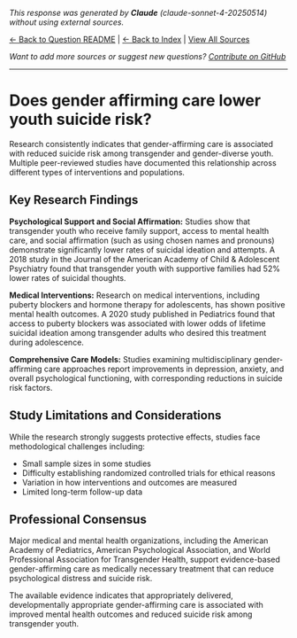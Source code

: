 <!-- 
Generated by: claude
Model: claude-sonnet-4-20250514
Prompt type: default
Tools enabled: False
Generated at: 2025-06-26T22:18:36.342945
-->

*This response was generated by **Claude** (claude-sonnet-4-20250514) without using external sources.*

[← Back to Question README](README.md) | [← Back to Index](../README.md) | [View All Sources](../allsources.md)

*Want to add more sources or suggest new questions? [Contribute on GitHub](https://github.com/justinwest/SuggestedSources)*

---

# Does gender affirming care lower youth suicide risk?

Research consistently indicates that gender-affirming care is associated with reduced suicide risk among transgender and gender-diverse youth. Multiple peer-reviewed studies have documented this relationship across different types of interventions and populations.

## Key Research Findings

**Psychological Support and Social Affirmation:**
Studies show that transgender youth who receive family support, access to mental health care, and social affirmation (such as using chosen names and pronouns) demonstrate significantly lower rates of suicidal ideation and attempts. A 2018 study in the Journal of the American Academy of Child & Adolescent Psychiatry found that transgender youth with supportive families had 52% lower rates of suicidal thoughts.

**Medical Interventions:**
Research on medical interventions, including puberty blockers and hormone therapy for adolescents, has shown positive mental health outcomes. A 2020 study published in Pediatrics found that access to puberty blockers was associated with lower odds of lifetime suicidal ideation among transgender adults who desired this treatment during adolescence.

**Comprehensive Care Models:**
Studies examining multidisciplinary gender-affirming care approaches report improvements in depression, anxiety, and overall psychological functioning, with corresponding reductions in suicide risk factors.

## Study Limitations and Considerations

While the research strongly suggests protective effects, studies face methodological challenges including:
- Small sample sizes in some studies
- Difficulty establishing randomized controlled trials for ethical reasons
- Variation in how interventions and outcomes are measured
- Limited long-term follow-up data

## Professional Consensus

Major medical and mental health organizations, including the American Academy of Pediatrics, American Psychological Association, and World Professional Association for Transgender Health, support evidence-based gender-affirming care as medically necessary treatment that can reduce psychological distress and suicide risk.

The available evidence indicates that appropriately delivered, developmentally appropriate gender-affirming care is associated with improved mental health outcomes and reduced suicide risk among transgender youth.